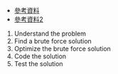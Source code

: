 

+ [參考資料](https://zhenchaogan.gitbook.io/leetcode-solution/)
+ [參考資料2](https://www.cnblogs.com/grandyang/p/4606334.html)

1. Understand the problem
2. Find a brute force solution
3. Optimize the brute force solution
4. Code the solution
5. Test the solution
